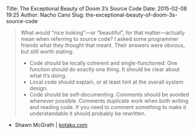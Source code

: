 Title: The Exceptional Beauty of Doom 3’s Source Code
Date: 2015-02-08 19:25
Author: Nacho Cano
Slug: the-exceptional-beauty-of-doom-3s-source-code

> What would ”nice looking”—or ”beautiful”, for that matter—actually
> mean when referring to source code? I asked some programmer friends
> what they thought that meant. Their answers were obvious, but still
> worth stating:
>
> -   Code should be locally coherent and single-functioned: One
>     function should do exactly one thing. It should be clear about
>     what it’s doing.
> -   Local code should explain, or at least hint at the overall system
>     design.
> -   Code should be self-documenting. Comments should be avoided
>     whenever possible. Comments duplicate work when both writing and
>     reading code. If you need to comment something to make it
>     understandable it should probably be rewritten.

- Shawn McGrath | [kotaku.com][]

  [kotaku.com]: http://kotaku.com/5975610/the-exceptional-beauty-of-doom-3s-source-code
    "The Exceptional Beauty of Doom 3's Source Code"
